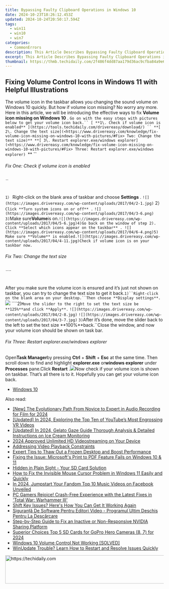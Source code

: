```yaml
---
title: Bypassing Faulty Clipboard Operations in Windows 10
date: 2024-10-23T18:26:12.453Z
updated: 2024-10-24T20:50:17.594Z
tags:
  - win11
  - win10
  - win7
categories:
  - CommonErrors
description: This Article Describes Bypassing Faulty Clipboard Operations in Windows 10
excerpt: This Article Describes Bypassing Faulty Clipboard Operations in Windows 10
thumbnail: https://thmb.techidaily.com/2f486f4dd87aa179d36ac9cfba84a9e655bb2170ba42ee253c3df8a8c92937c0.jpg
---
```


## Fixing Volume Control Icons in Windows 11 with Helpful Illustrations

The volume icon in the taskbar allows you changing the sound volume on Windows 10 quickly. But how if volume icon missing? No worry any more. Here in this article, we will be introducing the effective ways to fix **Volume icon missing on Windows 10** . ````Go on with the easy steps with pictures below to get your volume icon back.`` [ **1\. Check if volume icon is enabled** ](https://tools.techidaily.com/drivereasy/download/) `` **[ 2\. Change the text size](<https://www.drivereasy.com/knowledge/fix-volume-icon-missing-on-windows-10-with-pictures/#Fix> Two: Change the text size)** **[ 3\. Restart explorer.exe/windows explorer](<https://www.drivereasy.com/knowledge/fix-volume-icon-missing-on-windows-10-with-pictures/#Fix> Three: Restart explorer.exe/windows explorer) ````** **``**

###### Fix One: Check if volume icon is enabled

######

###### ``

`` 1） `` Right-click on the blank area of taskbar and choose **Settings** . ```` ![](https://images.drivereasy.com/wp-content/uploads/2017/04/2-1.jpg) ```` 2） `` Click **Turn system icons on or off** . `` `` ![](https://images.drivereasy.com/wp-content/uploads/2017/04/3-6.png) `` ``3)``Make sure**Volume**is on.``![](https://images.drivereasy.com/wp-content/uploads/2017/04/5-6.jpg)4)Go back on the window of step 2). Click **Select which icons appear on the taskbar** . ![](https://images.drivereasy.com/wp-content/uploads/2017/04/6-4.png)5) Make sure **Volume** is enabled.![](https://images.drivereasy.com/wp-content/uploads/2017/04/4-11.jpg)Check if volume icon is on your taskbar now.``

###### Fix Two: Change the text size

######

###### ````

After you make sure the volume icon is ensured and it’s just not shown on taskbar, you can try to change the text size to get it back.````1)``Right-click on the blank area on your desktop.``Then choose **Display settings**.```` ![](https://images.drivereasy.com/wp-content/uploads/2017/04/1-9.jpg) ````2)``Move the slider to the right to set the text size be **125%**and click **Apply**.`` `` ![](https://images.drivereasy.com/wp-content/uploads/2017/04/2-8.jpg) `` `` ![](https://images.drivereasy.com/wp-content/uploads/2017/04/3-7.jpg) `` ``3)``After it’s done, move the slider back to the left to set the text size **100%**back.``Close the window, and now your volume icon should be shown on task bar.

###### Fix Three: Restart explorer.exe/windows explorer

######

Open**Task Manager**by pressing **Ctrl** \+ **Shift** \+ **Esc** at the same time. Then scroll down to find and highlight **explorer.exe** or**windows explorer**  under **Processes**  pane.Click **Restart** .![](https://images.drivereasy.com/wp-content/uploads/2017/04/6-5.jpg)Now check if your volume icon is shown on taskbar. That’s all there is to it. Hopefully you can get your volume icon back.

* [Windows 10](https://tools.techidaily.com/drivereasy/download/)

<ins class="adsbygoogle"
     style="display:block"
     data-ad-format="autorelaxed"
     data-ad-client="ca-pub-7571918770474297"
     data-ad-slot="1223367746"></ins>

<ins class="adsbygoogle"
     style="display:block"
     data-ad-client="ca-pub-7571918770474297"
     data-ad-slot="8358498916"
     data-ad-format="auto"
     data-full-width-responsive="true"></ins>

<span class="atpl-alsoreadstyle">Also read:</span>
<div><ul>
<li><a href="https://screen-activity-recording.techidaily.com/new-the-evolutionary-path-from-novice-to-expert-in-audio-recording-for-film-for-2024/"><u>[New] The Evolutionary Path From Novice to Expert in Audio Recording for Film for 2024</u></a></li>
<li><a href="https://facebook-video-footage.techidaily.com/updated-in-2024-exploring-the-top-ten-of-youtubes-most-engrossing-vr-videos/"><u>[Updated] In 2024, Exploring the Top Ten of YouTube’s Most Engrossing VR Videos</u></a></li>
<li><a href="https://video-screen-grab.techidaily.com/updated-in-2024-gelato-gaze-guide-thorough-analysis-and-detailed-instructions-on-ice-cream-monitoring/"><u>[Updated] In 2024, Gelato Gaze Guide Thorough Analysis & Detailed Instructions on Ice Cream Monitoring</u></a></li>
<li><a href="https://facebook-video-content.techidaily.com/2024-approved-unlimited-hd-videostreaming-on-your-device/"><u>2024 Approved Unlimited HD Videostreaming on Your Device</u></a></li>
<li><a href="https://data-wizards.techidaily.com/addressing-video-playback-constraints/"><u>Addressing Video Playback Constraints</u></a></li>
<li><a href="https://common-error.techidaily.com/expert-tips-to-thaw-out-a-frozen-desktop-and-boost-performance/"><u>Expert Tips to Thaw Out a Frozen Desktop and Boost Performance</u></a></li>
<li><a href="https://common-error.techidaily.com/fixing-the-issue-microsofts-print-to-pdf-feature-fails-on-windows-10-and-11/"><u>Fixing the Issue: Microsoft's Print to PDF Feature Fails on Windows 10 & 11</u></a></li>
<li><a href="https://common-error.techidaily.com/hidden-in-plain-sight-your-sd-card-solution/"><u>Hidden in Plain Sight - Your SD Card Solution</u></a></li>
<li><a href="https://common-error.techidaily.com/how-to-fix-the-invisible-mouse-cursor-problem-in-windows-11-easily-and-quickly/"><u>How to Fix the Invisible Mouse Cursor Problem in Windows 11 Easily and Quickly</u></a></li>
<li><a href="https://facebook-video-content.techidaily.com/in-2024-jumpstart-your-fandom-top-10-music-videos-on-facebook-unveiled/"><u>In 2024, Jumpstart Your Fandom Top 10 Music Videos on Facebook Unveiled</u></a></li>
<li><a href="https://program-issues.techidaily.com/pc-gamers-rejoice-crash-free-experience-with-the-latest-fixes-in-total-war-warhammer-iii/"><u>PC Gamers Rejoice! Crash-Free Experience with the Latest Fixes in 'Total War: Warhammer III'</u></a></li>
<li><a href="https://common-error.techidaily.com/shift-key-issues-heres-how-you-can-get-it-working-again/"><u>Shift Key Issues? Here's How You Can Get It Working Again</u></a></li>
<li><a href="https://some-approaches.techidaily.com/siguranta-de-software-pentru-editori-video-programul-ultim-deschis-pentru-la-descarcare/"><u>Siguranță De Software Pentru Editori Video - Programul Ultim Deschis Pentru La Descărcare</u></a></li>
<li><a href="https://common-error.techidaily.com/step-by-step-guide-to-fix-an-inactive-or-non-responsive-nvidia-sharing-platform/"><u>Step-by-Step Guide to Fix an Inactive or Non-Responsive NVIDIA Sharing Platform</u></a></li>
<li><a href="https://vp-tips.techidaily.com/superior-choices-top-5-sd-cards-for-gopro-hero-cameras-8-7-for-2024/"><u>Superior Choices Top 5 SD Cards for GoPro Hero Cameras (8, 7) for 2024</u></a></li>
<li><a href="https://common-error.techidaily.com/windows-10-volume-control-not-working-solved/"><u>Windows 10 Volume Control Not Working [SOLVED]</u></a></li>
<li><a href="https://common-error.techidaily.com/1723208592788-winupdate-trouble-learn-how-to-restart-and-resolve-issues-quickly/"><u>WinUpdate Trouble? Learn How to Restart and Resolve Issues Quickly</u></a></li>
</ul></div>

<!-- affiliate ads begin -->
<a href="https://appsumo.8odi.net/c/5597632/2037351/7443" target="_top" id="2037351">
  <img src="//a.impactradius-go.com/display-ad/7443-2037351" border="0" alt="https://techidaily.com" width="728" height="90"/>
</a>
<img height="0" width="0" src="https://appsumo.8odi.net/i/5597632/2037351/7443" style="position:absolute;visibility:hidden;" border="0" />
<!-- affiliate ads end -->

